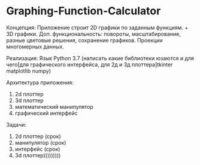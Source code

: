 # Graphing-Function-Calculator
Концепция:
Приложение строит 2D графики по заданным функциям. + 3D графики. Доп. функциональность: повороты, масштабирование, разные цветовые решения, сохранение графиков. Проекции многомерных данных.
    
Реализация:
Язык Python 3.7 (написать какие библиотеки юзаются и для чего[для графического интерфейса, для 2д и 3д плоттера]tkinter matplotlib numpy)
    
Архитектура приложения: 
1. 2d плоттер
2. 3d плоттер
3. математический манипулятор
4. графический интерфейс
  
Задачи:
1) 2d плоттер (срок)
2) манипулятор (срок)
3) интерфейс (срок)
4) 3d плоттер)))))))))
